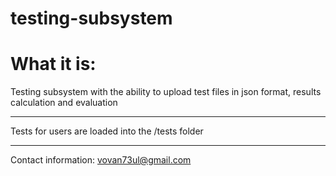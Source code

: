 # testing-subsystem
What it is:
==========================================================================================================
Testing subsystem with the ability to upload test files in json format, results calculation and evaluation
***
Tests for users are loaded into the /tests folder
***
Contact information: vovan73ul@gmail.com
